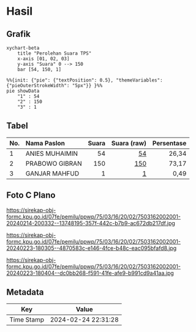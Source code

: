 # Hasil

## Grafik

```mermaid
xychart-beta
    title "Perolehan Suara TPS"
    x-axis [01, 02, 03]
    y-axis "Suara" 0 --> 150
    bar [54, 150, 1]
```

```mermaid
%%{init: {"pie": {"textPosition": 0.5}, "themeVariables": {"pieOuterStrokeWidth": "5px"}} }%%
pie showData
    "1" : 54
    "2" : 150
    "3" : 1
```

## Tabel

| No. | Nama Paslon    | Suara | Suara (raw) | Persentase |
|:--- |:-------------- | -----:| -----------:| ----------:|
| 1   | ANIES MUHAIMIN | 54    | [54][p-1]   | 26,34      |
| 2   | PRABOWO GIBRAN | 150   | [150][p-2]  | 73,17      |
| 3   | GANJAR MAHFUD  | 1     | [1][p-3]    | 0,49       |


[p-1]: https://github.com/gigit-pemilu/pemilu-2024-75-gorontalo/blob/main/pilpres/hitung-suara/sub/75-gorontalo/sub/03-bone-bolango/sub/16-bulango-timur/sub/2002-toluwaya/sub/001-tps/sub/paslon-1.txt
[p-2]: https://github.com/gigit-pemilu/pemilu-2024-75-gorontalo/blob/main/pilpres/hitung-suara/sub/75-gorontalo/sub/03-bone-bolango/sub/16-bulango-timur/sub/2002-toluwaya/sub/001-tps/sub/paslon-2.txt
[p-3]: https://github.com/gigit-pemilu/pemilu-2024-75-gorontalo/blob/main/pilpres/hitung-suara/sub/75-gorontalo/sub/03-bone-bolango/sub/16-bulango-timur/sub/2002-toluwaya/sub/001-tps/sub/paslon-3.txt

## Foto C Plano

https://sirekap-obj-formc.kpu.go.id/07fe/pemilu/ppwp/75/03/16/20/02/7503162002001-20240214-200332--13748195-357f-442c-b7b9-ac672db217df.jpg

https://sirekap-obj-formc.kpu.go.id/07fe/pemilu/ppwp/75/03/16/20/02/7503162002001-20240223-180305--4870583c-e146-4fce-b48c-eac095bfafd8.jpg

https://sirekap-obj-formc.kpu.go.id/07fe/pemilu/ppwp/75/03/16/20/02/7503162002001-20240223-180404--dc0bb268-f591-41fe-afe9-b991cd9a41aa.jpg


## Metadata

| Key        | Value               |
| ---------- | ------------------- |
| Time Stamp | 2024-02-24 22:31:28 |



